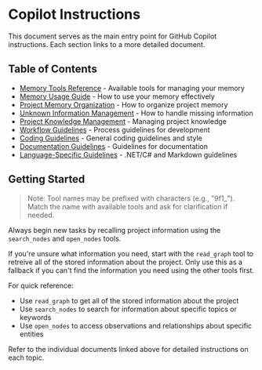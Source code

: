 # Copilot Instructions

This document serves as the main entry point for GitHub Copilot instructions. Each section links to a more detailed document.

## Table of Contents

- [Memory Tools Reference](memory-tools-reference.md) - Available tools for managing your memory
- [Memory Usage Guide](memory-usage-guide.md) - How to use your memory effectively
- [Project Memory Organization](project-memory-organization.md) - How to organize project memory
- [Unknown Information Management](unknown-info-management.md) - How to handle missing information
- [Project Knowledge Management](project-knowledge-management.md) - Managing project knowledge
- [Workflow Guidelines](workflow-guidelines.md) - Process guidelines for development
- [Coding Guidelines](coding-guidelines.md) - General coding guidelines and style
- [Documentation Guidelines](documentation-guidelines.md) - Guidelines for documentation
- [Language-Specific Guidelines](language-specific-guidelines.md) - .NET/C# and Markdown guidelines

## Getting Started

> Note: Tool names may be prefixed with characters (e.g., "9f1_"). Match the name with available tools and ask for clarification if needed.

Always begin new tasks by recalling project information using the `search_nodes` and `open_nodes` tools.

If you're unsure what information you need, start with the `read_graph` tool to retreive all of the stored information about the project. Only use this as a fallback if you can't find the information you need using the other tools first.

For quick reference:

- Use `read_graph` to get all of the stored information about the project
- Use `search_nodes` to search for information about specific topics or keywords
- Use `open_nodes` to access observations and relationships about specific entities

Refer to the individual documents linked above for detailed instructions on each topic.
